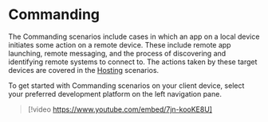# Commanding

The Commanding scenarios include cases in which an app on a local device initiates some action on a remote device. These include remote app launching, remote messaging, and the process of discovering and identifying remote systems to connect to. The actions taken by these target devices are covered in the [Hosting](../hosting/index.md) scenarios.

To get started with Commanding scenarios on your client device, select your preferred development platform on the left navigation pane.

> [!video https://www.youtube.com/embed/7jn-kooKE8U]